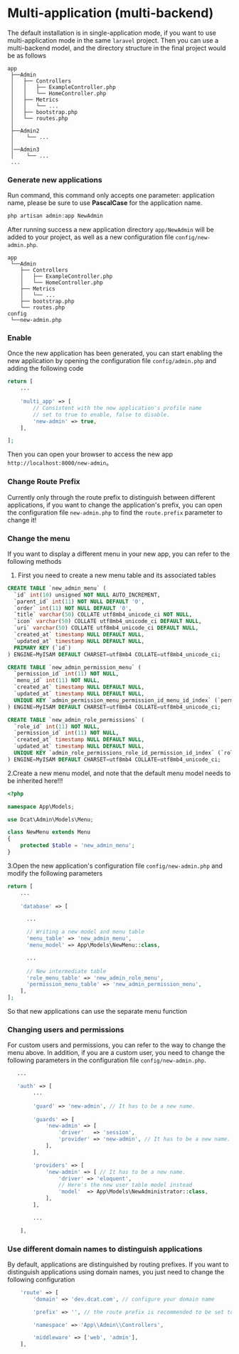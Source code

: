 # Multi-application (multi-backend)

The default installation is in single-application mode, if you want to use multi-application mode in the same `laravel` project. Then you can use a multi-backend model, and the directory structure in the final project would be as follows

```
app
 ├──Admin
 │   ├── Controllers
 │   │   ├── ExampleController.php
 │   │   └── HomeController.php
 │   ├── Metrics
 │   │   └── ...
 │   ├── bootstrap.php
 │   └── routes.php
 │
 ├──Admin2
 │    └── ...
 │   
 │──Admin3
 │    └── ...
 ...
```

### Generate new applications

Run command, this command only accepts one parameter: application name, please be sure to use **PascalCase** for the application name.

```php
php artisan admin:app NewAdmin
```

After running success a new application directory `app/NewAdmin` will be added to your project, as well as a new configuration file `config/new-admin.php`.

```
app
 └──Admin
    ├── Controllers
    │   ├── ExampleController.php
    │   └── HomeController.php
    ├── Metrics
    │   └── ...
    ├── bootstrap.php
    └── routes.php
config
 └──new-admin.php
```

### Enable

Once the new application has been generated, you can start enabling the new application by opening the configuration file `config/admin.php` and adding the following code

```php
return [
    ...
    
    'multi_app' => [
        // Consistent with the new application's profile name
        // set to true to enable, false to disable.
        'new-admin' => true,
    ],

];
```

Then you can open your browser to access the new app `http://localhost:8000/new-admin`。


### Change Route Prefix

Currently only through the route prefix to distinguish between different applications, if you want to change the application's prefix, you can open the configuration file `new-admin.php` to find the `route.prefix` parameter to change it!

### Change the menu

If you want to display a different menu in your new app, you can refer to the following methods

1. First you need to create a new menu table and its associated tables
```sql
CREATE TABLE `new_admin_menu` (
  `id` int(10) unsigned NOT NULL AUTO_INCREMENT,
  `parent_id` int(11) NOT NULL DEFAULT '0',
  `order` int(11) NOT NULL DEFAULT '0',
  `title` varchar(50) COLLATE utf8mb4_unicode_ci NOT NULL,
  `icon` varchar(50) COLLATE utf8mb4_unicode_ci DEFAULT NULL,
  `uri` varchar(50) COLLATE utf8mb4_unicode_ci DEFAULT NULL,
  `created_at` timestamp NULL DEFAULT NULL,
  `updated_at` timestamp NULL DEFAULT NULL,
  PRIMARY KEY (`id`)
) ENGINE=MyISAM DEFAULT CHARSET=utf8mb4 COLLATE=utf8mb4_unicode_ci;

CREATE TABLE `new_admin_permission_menu` (
  `permission_id` int(11) NOT NULL,
  `menu_id` int(11) NOT NULL,
  `created_at` timestamp NULL DEFAULT NULL,
  `updated_at` timestamp NULL DEFAULT NULL,
  UNIQUE KEY `admin_permission_menu_permission_id_menu_id_index` (`permission_id`,`menu_id`) USING BTREE
) ENGINE=MyISAM DEFAULT CHARSET=utf8mb4 COLLATE=utf8mb4_unicode_ci;

CREATE TABLE `new_admin_role_permissions` (
  `role_id` int(11) NOT NULL,
  `permission_id` int(11) NOT NULL,
  `created_at` timestamp NULL DEFAULT NULL,
  `updated_at` timestamp NULL DEFAULT NULL,
  UNIQUE KEY `admin_role_permissions_role_id_permission_id_index` (`role_id`,`permission_id`) USING BTREE
) ENGINE=MyISAM DEFAULT CHARSET=utf8mb4 COLLATE=utf8mb4_unicode_ci;
```

2.Create a new menu model, and note that the default menu model needs to be inherited here!!!
```php
<?php

namespace App\Models;

use Dcat\Admin\Models\Menu;

class NewMenu extends Menu
{
    protected $table = 'new_admin_menu';
}
```

3.Open the new application's configuration file `config/new-admin.php` and modify the following parameters
```php
return [
    ...
	
	'database' => [

	  ...

	  // Writing a new model and menu table
	  'menu_table' => 'new_admin_menu',
	  'menu_model' => App\Models\NewMenu::class,

      ...
	  
	  // New intermediate table
	  'role_menu_table' => 'new_admin_role_menu',
	  'permission_menu_table' => 'new_admin_permission_menu',
	],
];
```

So that new applications can use the separate menu function

### Changing users and permissions

For custom users and permissions, you can refer to the way to change the menu above. In addition, if you are a custom user, you need to change the following parameters in the configuration file `config/new-admin.php`.

```php
   ...

   'auth' => [
        ...
        
        'guard' => 'new-admin', // It has to be a new name.
        
		'guards' => [
			'new-admin' => [
				'driver'   => 'session',
				'provider' => 'new-admin', // It has to be a new name.
			],
		],

		'providers' => [
			'new-admin' => [ // It has to be a new name.
				'driver' => 'eloquent',
				// Here's the new user table model instead
				'model'  => App\Models\NewAdministrator::class,
			],
		],

        ...

    ],
```

### Use different domain names to distinguish applications

By default, applications are distinguished by routing prefixes. If you want to distinguish applications using domain names, you just need to change the following configuration

```php
    'route' => [
        'domain' => 'dev.dcat.com', // configure your domain name

        'prefix' => '', // the route prefix is recommended to be set to empty

        'namespace' => 'App\\Admin\\Controllers',

        'middleware' => ['web', 'admin'],
    ],
```

